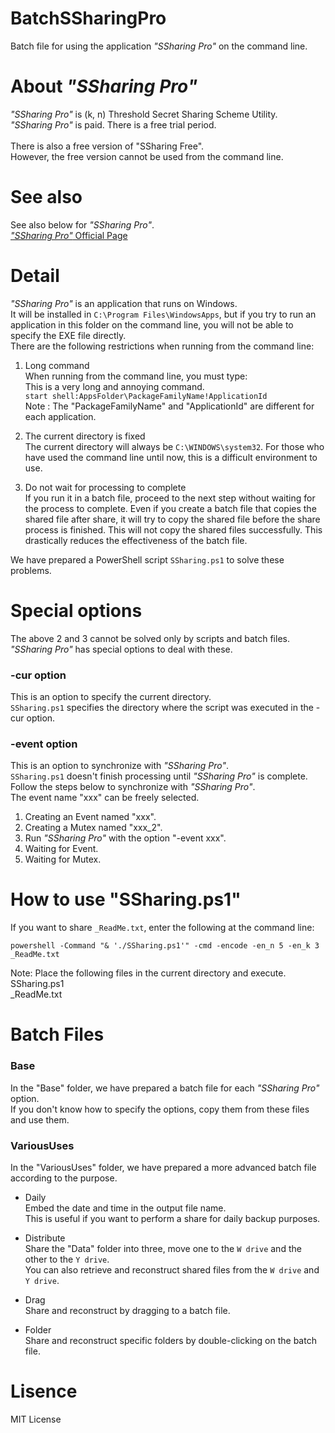 # BatchSSharingPro
Batch file for using the application *"SSharing Pro"* on the command line.

# About *"SSharing Pro"*
*"SSharing Pro"* is (k, n) Threshold Secret Sharing Scheme Utility.<br>
*"SSharing Pro"* is paid. There is a free trial period.<br>
<br>
There is also a free version of "SSharing Free".<br>
However, the free version cannot be used from the command line.

# See also
See also below for *"SSharing Pro"*. <br>
[*"SSharing Pro"* Official Page](https://www.sfellow.co.jp/EN/product/SSharing/)

# Detail
*"SSharing Pro"* is an application that runs on Windows. <br>
It will be installed in `C:\Program Files\WindowsApps`, but if you try to run an application in this folder on the command line, you will not be able to specify the EXE file directly. <br>
There are the following restrictions when running from the command line:

1. Long command <br>
When running from the command line, you must type: <br>
This is a very long and annoying command. <br>
`start shell:AppsFolder\PackageFamilyName!ApplicationId`<br>
Note : The "PackageFamilyName" and "ApplicationId" are different for each application.

1. The current directory is fixed <br>
The current directory will always be `C:\WINDOWS\system32`. For those who have used the command line until now, this is a difficult environment to use.

1. Do not wait for processing to complete <br>
If you run it in a batch file, proceed to the next step without waiting for the process to complete. Even if you create a batch file that copies the shared file after share, it will try to copy the shared file before the share process is finished. This will not copy the shared files successfully. This drastically reduces the effectiveness of the batch file.

We have prepared a PowerShell script `SSharing.ps1` to solve these problems.

# Special options
The above 2 and 3 cannot be solved only by scripts and batch files. *"SSharing Pro"* has special options to deal with these.

### -cur option<br>
This is an option to specify the current directory. <br>
`SSharing.ps1` specifies the directory where the script was executed in the -cur option.

### -event option <br>
This is an option to synchronize with *"SSharing Pro"*. <br>
`SSharing.ps1` doesn't finish processing until *"SSharing Pro"* is complete.<br>
Follow the steps below to synchronize with *"SSharing Pro"*. <br>
The event name "xxx" can be freely selected.

 1. Creating an Event named "xxx".<br>
 1. Creating a Mutex named "xxx_2".<br>
 1. Run *"SSharing Pro"* with the option "-event xxx".<br>
 1. Waiting for Event.<br>
 1. Waiting for Mutex.<br>
 


# How to use "SSharing.ps1"
If you want to share `_ReadMe.txt`, enter the following at the command line:
```
powershell -Command "& './SSharing.ps1'" -cmd -encode -en_n 5 -en_k 3 _ReadMe.txt
```

Note: Place the following files in the current directory and execute. <br>
SSharing.ps1<br>
_ReadMe.txt

# Batch Files
### Base
In the "Base" folder, we have prepared a batch file for each *"SSharing Pro"* option. <br>
If you don't know how to specify the options, copy them from these files and use them.
  
### VariousUses
In the "VariousUses" folder, we have prepared a more advanced batch file according to the purpose.
  
- Daily<br>
Embed the date and time in the output file name. <br>
This is useful if you want to perform a share for daily backup purposes.
    
- Distribute<br>
Share the "Data" folder into three, move one to the `W drive` and the other to the `Y drive`. <br>
You can also retrieve and reconstruct shared files from the `W drive` and `Y drive`.
    
- Drag<br>
Share and reconstruct by dragging to a batch file.

- Folder<br>
Share and reconstruct specific folders by double-clicking on the batch file.

# Lisence
MIT License
